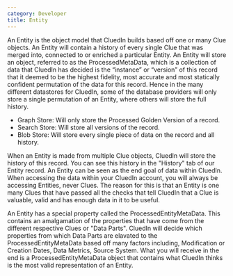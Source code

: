 ```yaml
---
category: Developer
title: Entity
---
```


An Entity is the object model that CluedIn builds based off one or many Clue objects. An Entity will contain a history of every single Clue that was merged into, connected to or enriched a particular Entity. An Entity will store an object, referred to as the ProcessedMetaData, which is a collection of data that CluedIn has decided is the “instance” or “version” of this record that it deemed to be the highest fidelity, most accurate and most statically confident permutation of the data for this record. Hence in the many different datastores for CluedIn, some of the database providers will only store a single permutation of an Entity, where others will store the full history. 

 - Graph Store: Will only store the Processed Golden Version of a record.
 - Search Store: Will store all versions of the record.
 - Blob Store: Will store every single piece of data on the record and all history.

When an Entity is made from multiple Clue objects, CluedIn will store the history of this record. You can see this history in the "History" tab of our Entity record. An Entity can be seen as the end goal of data within CluedIn. When accessing the data within your CluedIn account, you will always be accessing Entities, never Clues. The reason for this is that an Entity is one many Clues that have passed all the checks that tell CluedIn that a Clue is valuable, valid and has enough data in it to be useful. 

An Entity has a special property called the ProcessedEntityMetaData. This contains an amalgamation of the properties that have come from the different respective Clues or "Data Parts". CluedIn will decide which properties from which Data Parts are elavated to the ProcessedEntityMetaData based off many factors including, Modification or Creation Dates, Data Metrics, Source System. What you will receive in the end is a ProcessedEntityMetaData object that contains what CluedIn thinks is the most valid representation of an Entity. 